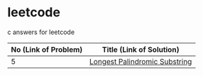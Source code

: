 # leetcode

c answers for leetcode

| No (Link of Problem) | Title (Link of Solution)                 |
| -------------------- | ---------------------------------------- |
| 5                    | [Longest Palindromic Substring](https://github.com/WolfgangBai/leetcode-c/blob/master/longestPalindrome.c) |

